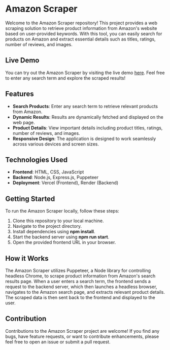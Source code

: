 # Amazon Scraper

Welcome to the Amazon Scraper repository! This project provides a web scraping solution to retrieve product information from Amazon's website based on user-provided keywords. With this tool, you can easily search for products on Amazon and extract essential details such as titles, ratings, number of reviews, and images.

## Live Demo

You can try out the Amazon Scraper by visiting the live demo [here](https://amazonscrapped.vercel.app/). Feel free to enter any search term and explore the scraped results!

## Features

- **Search Products**: Enter any search term to retrieve relevant products from Amazon.
- **Dynamic Results**: Results are dynamically fetched and displayed on the web page.
- **Product Details**: View important details including product titles, ratings, number of reviews, and images.
- **Responsive Design**: The application is designed to work seamlessly across various devices and screen sizes.

## Technologies Used

- **Frontend**: HTML, CSS, JavaScript
- **Backend**: Node.js, Express.js, Puppeteer
- **Deployment**: Vercel (Frontend), Render (Backend)

## Getting Started

To run the Amazon Scraper locally, follow these steps:

1. Clone this repository to your local machine.
2. Navigate to the project directory.
3. Install dependencies using **npm install**.
4. Start the backend server using **npm run start**.
5. Open the provided frontend URL in your browser.

## How it Works

The Amazon Scraper utilizes Puppeteer, a Node library for controlling headless Chrome, to scrape product information from Amazon's search results page. When a user enters a search term, the frontend sends a request to the backend server, which then launches a headless browser, navigates to the Amazon search page, and extracts relevant product details. The scraped data is then sent back to the frontend and displayed to the user.

## Contribution

Contributions to the Amazon Scraper project are welcome! If you find any bugs, have feature requests, or want to contribute enhancements, please feel free to open an issue or submit a pull request.
